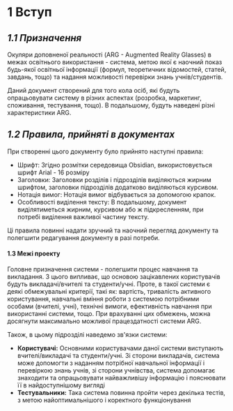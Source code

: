 # 1 Вступ
## *1.1 Призначення*
Окуляри доповненої реальності (ARG - Augmented Reality Glasses) в межах освітнього використання - система, метою якої є наочний показ будь-якої освітньої інформації (формул, теоретичних відомостей, статей, завдань, тощо) та надання можливості перевірки знань учнів/студентів. 

Даний документ створений для того кола осіб, які будуть опрацьовувати систему в різних аспектах (розробка, маркетинг, споживання, тестування, тощо). В подальшому, будуть наведені різні характеристики ARG.
## *1.2 Правила, прийняті в документах*
При створенні цього документу було прийнято наступні правила:
- Шрифт: Згідно розмітки середовища Obsidian, використовується шрифт Arial - 16 розміру
- Заголовки: Заголовки розділів і підрозділів виділяються жирним шрифтом, заголовки підрозділів додатково виділяються курсивом.
- Нотація вимог: Нотація вимог відбувається за допомогою крапок.
- Особливості виділення тексту: В подальшому, документ виділятиметься жирним, курсивом або ж підкресленням, при потребі виділення важливої частину тексту.

Ці правила повинні надати зручний та наочний перегляд документу та полегшити редагування документу в разі потреби.

#### 1.3 Межі проекту
Головне призначення системи - полегшити процес навчання та викладання. З цього випливає, що основою зацікавлених користувачів будуть викладачі/вчителі та студенти/учні. Проте, в такої системи є деякі обмежувальні критерії, такі як: вартість, тривалість активного користування, навчальні вміння роботи з системою потрібними особами (вчителі, учні), технічні вимоги, ефективність навчання при використанні системи, тощо. При врахуванні цих обмежень, можна досягнути максимально можливої працездатності системи ARG.

Також, в цьому підрозділі наведемо зв'язки системи:
- **Користувачі:** Основними користувачами даної системи виступають вчителі/викладачі та студенти/учні. Зі сторони викладачів, система може допомогти з наданням потрібної навчальної інформації і перевіркою знань учнів, зі сторони учнівства, система допомагає знаходити та опрацьовувати найважливішу інформацію і пояснювати її в найдоступнішому вигляді
- **Тестувальники:** Така система повинна пройти через декілька тестів, з метою найоптимальнішого і коректного функціонування







